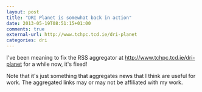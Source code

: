 ```yaml
---
layout: post
title: "DRI Planet is somewhat back in action"
date: 2013-05-19T08:51:15+01:00
comments: true
external-url: http://www.tchpc.tcd.ie/dri-planet
categories: dri
---
```


I've been meaning to fix the RSS aggregator at
<http://www.tchpc.tcd.ie/dri-planet> for a while now, it's fixed!

Note that it's just something that aggregates news that I think are useful
for work. The aggregated links may or may not be affiliated with my work.
